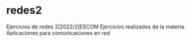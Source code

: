 # redes2
Ejercicios de redes 2|2022/2|ESCOM
Ejercicios realizados de la materia Aplicaciones para comunicaciones en red 
